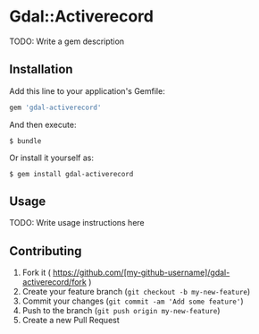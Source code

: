 # Gdal::Activerecord

TODO: Write a gem description

## Installation

Add this line to your application's Gemfile:

```ruby
gem 'gdal-activerecord'
```

And then execute:

    $ bundle

Or install it yourself as:

    $ gem install gdal-activerecord

## Usage

TODO: Write usage instructions here

## Contributing

1. Fork it ( https://github.com/[my-github-username]/gdal-activerecord/fork )
2. Create your feature branch (`git checkout -b my-new-feature`)
3. Commit your changes (`git commit -am 'Add some feature'`)
4. Push to the branch (`git push origin my-new-feature`)
5. Create a new Pull Request

